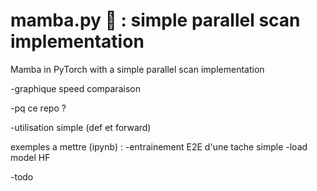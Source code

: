 # mamba.py 🐍 : simple parallel scan implementation
Mamba in PyTorch with a simple parallel scan implementation

-graphique speed comparaison

-pq ce repo ?

-utilisation simple (def et forward)

exemples a mettre (ipynb) :
-entrainement E2E d'une tache simple
-load model HF


-todo
